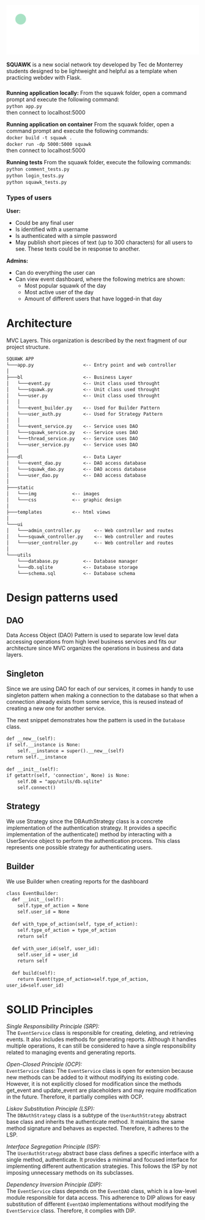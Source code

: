 ![Squawk logo](./app/static/img/squawk_long.png "Squawk")

**SQUAWK** is a new social network toy developed by Tec de Monterrey students designed to be lightweight and helpful as a template when practicing webdev with Flask.

###
**Running application locally:**
From the squawk folder, open a command prompt and execute the following command:  
``python app.py``  
then connect to localhost:5000

**Running application on container**
From the squawk folder, open a command prompt and execute the following commands:  
``docker build -t squawk .``  
``docker run -dp 5000:5000 squawk``  
then connect to localhost:5000

**Running tests**
From the squawk folder, execute the following commands:  
``python comment_tests.py``  
``python login_tests.py``  
``python squawk_tests.py``  

### Types of users

**User:**
- Could be any final user
- Is identified with a username
- Is authenticated with a simple password
- May publish short pieces of text (up to 300 characters) for all users to see. These texts could be in response to another.

**Admins:** 
- Can do everything the user can
- Can view event dashboard, where the following metrics are shown:
    - Most popular squawk of the day
    - Most active user of the day
    - Amount of different users that have logged-in that day

# Architecture

MVC Layers. This organization is described by the next fragment of our project structure.

```
SQUAWK APP
└───app.py                  <-- Entry point and web controller
│
├───bl                      <-- Business Layer
│   └───event.py            <-- Unit class used throught
│   └───squawk.py           <-- Unit class used throught
│   └───user.py             <-- Unit class used throught
│   │
│   └───event_builder.py    <-- Used for Builder Pattern
│   └───user_auth.py        <-- Used for Strategy Pattern
│   │
│   └───event_service.py    <-- Service uses DAO
│   └───squawk_service.py   <-- Service uses DAO
│   └───thread_service.py   <-- Service uses DAO
│   └───user_service.py     <-- Service uses DAO
│
├───dl                      <-- Data Layer
│   └───event_dao.py        <-- DAO access database
│   └───squawk_dao.py       <-- DAO access database
│   └───user_dao.py         <-- DAO access database
│
├───static
│   └───img             <-- images
│   └───css             <-- graphic design
│
├───templates           <-- html views 
│
└───ui
│   └───admin_controller.py     <-- Web controller and routes
│   └───squawk_controller.py    <-- Web controller and routes
│   └───user_controller.py      <-- Web controller and routes
│
└───utils
    └───database.py         <-- Database manager
    └───db.sqlite           <-- Database storage
    └───schema.sql          <-- Database schema
```


# Design patterns used

## DAO

Data Access Object (DAO) Pattern is used to separate low level data accessing operations from high level business services and fits our architecture since MVC organizes the operations in business and data layers.

## Singleton

Since we are using DAO for each of our services, it comes in handy to use singleton pattern when making a connection to the database so that when a connection already exists from some service, this is reused instead of creating a new one for another service. 

The next snippet demonstrates how the pattern is used in the `Database` class.

```
def __new__(self):
if self.__instance is None:
    self.__instance = super().__new__(self)
return self.__instance

def __init__(self):
if getattr(self, 'connection', None) is None:
    self.DB = "app/utils/db.sqlite"
    self.connect()
```

## Strategy

We use Strategy since the DBAuthStrategy class is a concrete implementation of the authentication strategy. It provides a specific implementation of the authenticate() method by interacting with a UserService object to perform the authentication process. This class represents one possible strategy for authenticating users.

## Builder

We use Builder when creating reports for the dashboard

```
class EventBuilder:
  def __init__(self):
    self.type_of_action = None
    self.user_id = None

  def with_type_of_action(self, type_of_action):
    self.type_of_action = type_of_action
    return self
  
  def with_user_id(self, user_id):
    self.user_id = user_id
    return self
  
  def build(self):
    return Event(type_of_action=self.type_of_action, user_id=self.user_id)
```

# SOLID Principles

*Single Responsibility Principle (SRP):*  
The ``EventService`` class is responsible for creating, deleting, and retrieving events. It also includes methods for generating reports. Although it handles multiple operations, it can still be considered to have a single responsibility related to managing events and generating reports.  

*Open-Closed Principle (OCP):*  
``EventService`` class: The ``EventService`` class is open for extension because new methods can be added to it without modifying its existing code. However, it is not explicitly closed for modification since the methods get_event and update_event are placeholders and may require modification in the future. Therefore, it partially complies with OCP.  

*Liskov Substitution Principle (LSP):*  
The ``DBAuthStrategy`` class is a subtype of the ``UserAuthStrategy`` abstract base class and inherits the authenticate method. It maintains the same method signature and behaves as expected. Therefore, it adheres to the LSP.  

*Interface Segregation Principle (ISP):*  
The ``UserAuthStrategy`` abstract base class defines a specific interface with a single method, authenticate. It provides a minimal and focused interface for implementing different authentication strategies. This follows the ISP by not imposing unnecessary methods on its subclasses.  

*Dependency Inversion Principle (DIP):*  
The ``EventService`` class depends on the ``EventDAO`` class, which is a low-level module responsible for data access. This adherence to DIP allows for easy substitution of different ``EventDAO`` implementations without modifying the ``EventService`` class. Therefore, it complies with DIP. 

